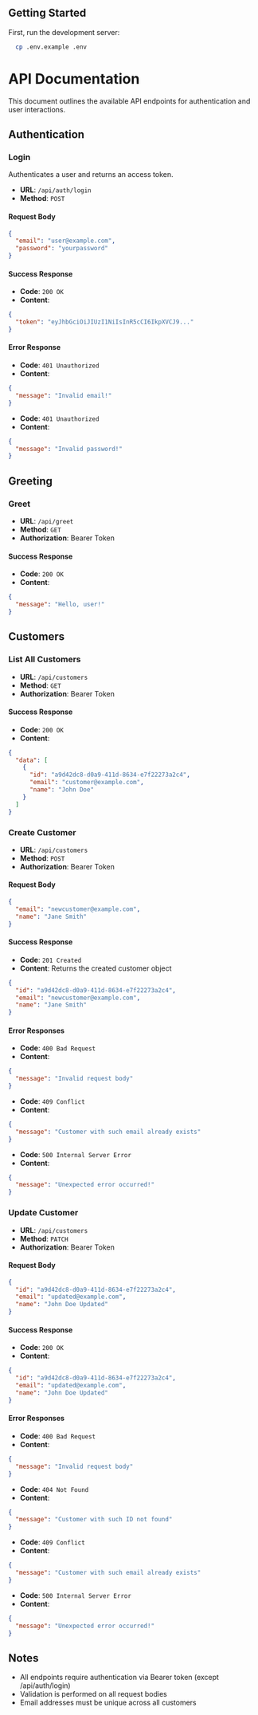 ## Getting Started

First, run the development server:

```bash
  cp .env.example .env
```

# API Documentation

This document outlines the available API endpoints for authentication and user interactions.

## Authentication

### Login

Authenticates a user and returns an access token.

- **URL**: `/api/auth/login`
- **Method**: `POST`

#### Request Body

```json
{
  "email": "user@example.com",
  "password": "yourpassword"
}
```

#### Success Response

- **Code**: `200 OK`
- **Content**:

```json
{
  "token": "eyJhbGciOiJIUzI1NiIsInR5cCI6IkpXVCJ9..."
}
```

#### Error Response

- **Code**: `401 Unauthorized`
- **Content**:

```json
{
  "message": "Invalid email!"
}
```

- **Code**: `401 Unauthorized`
- **Content**:

```json
{
  "message": "Invalid password!"
}
```

## Greeting

### Greet

- **URL**: `/api/greet`
- **Method**: `GET`
- **Authorization**: Bearer Token

#### Success Response

- **Code**: `200 OK`
- **Content**:

```json
{
  "message": "Hello, user!"
}
```

## Customers

### List All Customers

- **URL**: `/api/customers`
- **Method**: `GET`
- **Authorization**: Bearer Token

#### Success Response

- **Code**: `200 OK`
- **Content**:

```json
{
  "data": [
    {
      "id": "a9d42dc8-d0a9-411d-8634-e7f22273a2c4",
      "email": "customer@example.com",
      "name": "John Doe"
    }
  ]
}
```

### Create Customer

- **URL**: `/api/customers`
- **Method**: `POST`
- **Authorization**: Bearer Token

#### Request Body

```json
{
  "email": "newcustomer@example.com",
  "name": "Jane Smith"
}
```

#### Success Response

- **Code**: `201 Created`
- **Content**: Returns the created customer object

```json
{
  "id": "a9d42dc8-d0a9-411d-8634-e7f22273a2c4",
  "email": "newcustomer@example.com",
  "name": "Jane Smith"
}
```

#### Error Responses

- **Code**: `400 Bad Request`
- **Content**:

```json
{
  "message": "Invalid request body"
}
```

- **Code**: `409 Conflict`
- **Content**:

```json
{
  "message": "Customer with such email already exists"
}
```

- **Code**: `500 Internal Server Error`
- **Content**:

```json
{
  "message": "Unexpected error occurred!"
}
```

### Update Customer

- **URL**: `/api/customers`
- **Method**: `PATCH`
- **Authorization**: Bearer Token

#### Request Body

```json
{
  "id": "a9d42dc8-d0a9-411d-8634-e7f22273a2c4",
  "email": "updated@example.com",
  "name": "John Doe Updated"
}
```

#### Success Response

- **Code**: `200 OK`
- **Content**:

```json
{
  "id": "a9d42dc8-d0a9-411d-8634-e7f22273a2c4",
  "email": "updated@example.com",
  "name": "John Doe Updated"
}
```

#### Error Responses

- **Code**: `400 Bad Request`
- **Content**:

```json
{
  "message": "Invalid request body"
}
```

- **Code**: `404 Not Found`
- **Content**:

```json
{
  "message": "Customer with such ID not found"
}
```

- **Code**: `409 Conflict`
- **Content**:

```json
{
  "message": "Customer with such email already exists"
}
```

- **Code**: `500 Internal Server Error`
- **Content**:

```json
{
  "message": "Unexpected error occurred!"
}
```

## Notes

- All endpoints require authentication via Bearer token (except /api/auth/login)
- Validation is performed on all request bodies
- Email addresses must be unique across all customers
